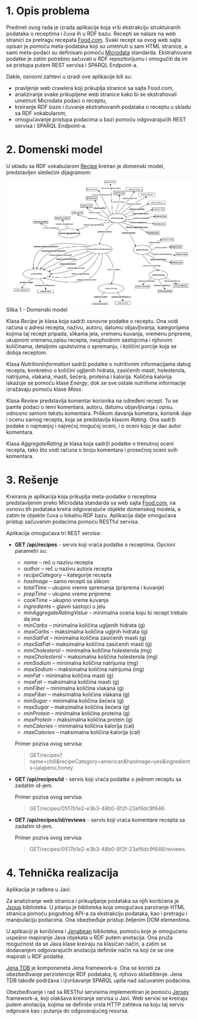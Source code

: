 # 1. Opis problema

Predmet ovog rada je izrada aplikacije koja vrši ekstrakciju struktuiranih podataka o receptima i čuva ih u RDF bazu.
Recepti se nalaze na web stranici za pretragu recepata [Food.com](http://food.com). Svaki recept sa ovog web sajta opisan je pomoću 
meta-podataka koji su umetnuti u sam HTML stranice, a sami meta-podaci su definisani pomoću [Microdata](http://en.wikipedia.org/wiki/Microdata_(HTML))
standarda. Ekstrahovane podatke je zatim potrebno sačuvati u RDF repozitorijumu i omogućiti da im se pristupa putem 
REST servisa i SPARQL Endpoint-a.

Dakle, osnovni zahtevi u izradi ove aplikacije bili su:

- pravljenje web crawlera koji prikuplja stranice sa sajta Food.com,
- analiziranje svake prikupljene web stranice kako bi se ekstrahovali umetnuti Microdata podaci o receptu,
- kreiranje RDF baze i čuvanje ekstrahovanih podataka o receptu u skladu sa RDF vokabularom,
- omogućavanje pristupa podacima u bazi pomoću odgovarajućih REST servisa i SPARQL Endpoint-a.

# 2. Domenski model

U skladu sa RDF vokabularom [Recipe](http://schema.org/Recipe) kreiran je domenski model, predstavljen sledećim dijagramom:

![Slika 1 - Domenski model](docs/images/model.jpg)
Slika 1 - Domenski model

Klasa *Recipe* je klasa koja sadrži osnovne podatke o receptu. Ona vodi računa o adresi recepta, nazivu, autoru, datumu objavljivanja,
kategorijama kojima taj recept pripada, slikama jela, vremenu kuvanja, vremenu pripreme, ukupnom vremenu,opisu recepta,
neophodnim sastojcima i njihovim količinama, detaljnim uputstvima o spremanju, i količini porcije koja se dobija receptom.

Klasa *NutritionInformation* sadrži podatke o nutritivnim informacijama datog recepta, konkretno o količini ugljenih hidrata,
zasićenih masti, holesterola, natrijuma, vlakana, masti, šećera, proteina i kalorija. Količina kalorija iskazuje se
pomoću klase *Energy*, dok se sve ostale nutritivne informacije izražavaju pomoću klase *Mass*.

Klasa *Review* predstavlja komentar korisnika na određeni recept. Tu se pamte podaci o temi komentara, autoru, datumu
objavljivanja i opisu, odnosno samom tekstu komentara. Prilikom davanja kometara, korisnik daje i ocenu samog recepta,
koja se predstavlja klasom *Rating*. Ona sadrži podake o najmanjoj i najvećoj mogućoj oceni, i o oceni koju je dao autor
komentara.

Klasa *AggregateRating* je klasa koja sadrži podatke o trenutnoj oceni recepta, tako što vodi računa o broju komentara i 
prosečnoj oceni svih komentara.

# 3. Rešenje

Kreirana je aplikacija koja prikuplja meta-podatke o receptima predstavljenim preko Microdata standarda sa web sajta
[Food.com](http://food.com), na osnovu tih podataka kreira odgovarajuće objekte domenskog modela, a zatim te objekte
čuva u lokalnu RDF bazu. Aplikacija dalje omogućava pristup sačuvanim podacima pomoću RESTful servisa.

Aplikacija omogućava tri REST servisa:

* **GET /api/recipes** - servis koji vraća podatke o receptima. Opcioni parametri su:
  * *name* – reč u nazivu recepta
  * *author* – reč u nazivu autora recepta
  * *recipeCategory* – kategorije recepta
  * *hasImage* – samo recepti sa slikom
  * *totalTime* – ukupno vreme spremanja (priprema i kuvanje)
  * *prepTime* – ukupno vreme pripreme
  * *cookTime* – ukupno vreme kuvanja
  * *ingredients* – glavni sastojci u jelu
  * *minAggregateRatingValue* – minimalna ocena koju bi recept trebalo da ima
  * *minCarbs* – minimalna količina ugljenih hidrata (g)
  * *maxCarbs* – maksimalna količina ugljnih hidrata (g)
  * *minSatFat* – minimalna količina zasićenih masti (g)
  * *maxSatFat* – maksimalna količina zasićenih masti (g)
  * *minCholesterol* – minimalna količina holesterola (mg)
  * *maxCholesterol* – maksimalna količina holesterola (mg)
  * *minSodium* – minimalna količina natrijuma (mg)
  * *maxSodium* – maksimalna količina natrijuma (mg)
  * *minFat* – minimalna količina masti (g)
  * *maxFat* – maksimalna količina masti (g)
  * *minFiber* – minimalna količina vlakana (g)
  * *maxFiber* – maksimalna količina vlakana (g)
  * *minSugar* – minimalna količina šećera (g)
  * *maxSugar* – maksimalna količina šećera (g)
  * *minProtein* – minimalna količina proteina (g)
  * *maxProtein* – maksimalna količina protein (g)
  * *minCalories* – minimalna količina kalorija (cal)
  * *maxCalories* – maksimalna količina kalorija (cal)
  
  Primer poziva ovog servisa:

  > GET/recipes?name=chili&recipeCategory=american&hasImage=yes&ingredients=jalapeno,honey
  
* **GET /api/recipes/id** - servis koji vraća podatke o jednom receptu sa zadatim id-jem.
  
  Primer poziva ovog servisa:

  > GET/recipes/0517b1e2-e3b3-48b0-8f2f-23af6dc9f646
  
* **GET /api/recipes/id/reviews** - servis koji vraća komentare recepta sa zadatim id-jem.
  
  Primer poziva ovog servisa:

  > GET/recipes/0517b1e2-e3b3-48b0-8f2f-23af6dc9f646/reviews

# 4. Tehnička realizacija

Aplikacija je rađena u Javi.

Za analiziranje web stranica i prikupljanje podataka sa njih korišćena je [Jsoup](http://jsoup.org/) biblioteka. 
U pitanju je biblioteka koja omogućava parsiranje HTML stranica pomoću pogodnog API-a za ekstrakciju podataka,
kao i pretragu i manipulaciju podacima. Ona obezbeđuje pristup željenim DOM elementima.

U aplikaciji je korišćena i [Jenabean](https://code.google.com/p/jenabean/) biblioteka, pomoću koje je omogućeno uspešno
mapiranje Java objekata u RDF putem anotacija. Ona pruža mogućnost da se Java klase kreiraju na klasičan način, a zatim
se dodavanjem odgovarajućih anotacija definiše način na koji će se one mapirati u RDF podatke.

[Jena TDB](http://jena.apache.org/documentation/tdb/) je komponeneta Jena framework-a. Ona se koristi za obezbeđivanje
perzistencije RDF podataka, tj. njihovo skladištenje. Jena TDB takođe podržava i izvršavanje SPARQL upita nad sačuvanim
podacima.

Obezbeđivanje i rad sa RESTful servisima implementiran je pomoću [Jersey](https://jersey.java.net/) framework-a, koji
olakšava kreiranje servisa u Javi. Web servisi se kreiraju putem anotacija, kojima se definiše vrsta HTTP zahteva
na koju taj servis odgovara kao i putanja do odgovarajućeg resursa.
